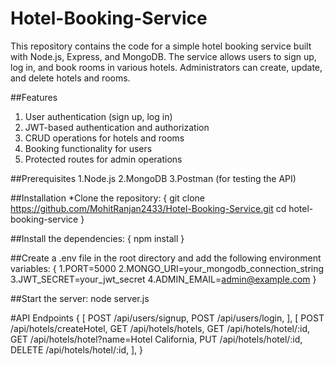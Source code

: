 # Hotel-Booking-Service
This repository contains the code for a simple hotel booking service built with Node.js, Express, and MongoDB. The service allows users to sign up, log in, and book rooms in various hotels. Administrators can create, update, and delete hotels and rooms.

##Features
1. User authentication (sign up, log in)
2. JWT-based authentication and authorization
3. CRUD operations for hotels and rooms
4. Booking functionality for users
5. Protected routes for admin operations

##Prerequisites
1.Node.js
2.MongoDB
3.Postman (for testing the API)

##Installation
*Clone the repository:
{
  git clone https://github.com/MohitRanjan2433/Hotel-Booking-Service.git
  cd hotel-booking-service
}

##Install the dependencies:
{
  npm install
}

##Create a .env file in the root directory and add the following environment variables:
{
  1.PORT=5000
  2.MONGO_URI=your_mongodb_connection_string
  3.JWT_SECRET=your_jwt_secret
  4.ADMIN_EMAIL=admin@example.com
}

##Start the server:
node server.js

#API Endpoints
{
  [
    POST /api/users/signup,
    POST /api/users/login,
  ],
  [
    POST /api/hotels/createHotel,
    GET /api/hotels/hotels,
    GET /api/hotels/hotel/:id,
    GET /api/hotels/hotel?name=Hotel California,
    PUT /api/hotels/hotel/:id,
    DELETE /api/hotels/hotel/:id,
  ],
}
